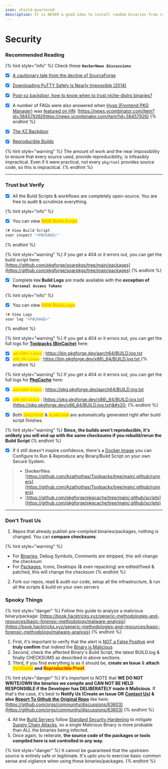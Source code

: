 ```yaml
---
icon: shield-quartered
description: It is NEVER a good idea to install random binaries from random sources.
---
```


# Security

### Recommended Reading

{% hint style="info" %}
Check these **`HackerNews Discussions`**

* [x] [A cautionary tale from the decline of SourceForge](https://news.ycombinator.com/item?id=31110206)
* [x] [Downloading PuTTY Safely Is Nearly Impossible (2014)](https://news.ycombinator.com/item?id=9577861)
* [x] [Post-xz backdoor, how to know when to trust niche-distro binaries?](https://www.reddit.com/r/DistroHopping/comments/1bu5mri/postxz_backdoor_how_to_know_when_to_trust/)
* [x] A number of FAQs were also answered when [Hysp (Frontend PKG Manager)](https://github.com/pwnwriter/hysp) was [featured on HN](https://news.ycombinator.com/item?id=38457926): [https://news.ycombinator.com/item?id=38457926](https://news.ycombinator.com/item?id=38457926)
{% endhint %}

* [x] [The XZ Backdoor](https://gist.github.com/thesamesam/223949d5a074ebc3dce9ee78baad9e27)
* [x] [Reproducible Builds](https://reproducible-builds.org/docs/definition/)

{% hint style="warning" %}
The amount of work and the near impossibility to ensure that every source used, provide reproducibility, is infeasibly impractical. Even if it were practical, not every `pkg/tool` provides source code, so this is impractical.
{% endhint %}

***

### Trust but Verify

* [x] All the Build Scripts & workflows are completely open-source. You are free to audit & scrutinize everything.

{% hint style="info" %}
- [x] You can view <mark style="color:orange;">**RAW Build Script**</mark>

```bash
!# View Build Script
soar inspect "<PACKAGE>"
```
{% endhint %}

{% hint style="warning" %}
if you get a 404 or it errors out, you can get the build script here: [https://github.com/pkgforge/soarpkgs/tree/main/packages](https://github.com/pkgforge/soarpkgs/tree/main/packages)
{% endhint %}

* [x] Complete `RAW` **Build Logs** are made available with the **exception of `Personal Access Tokens`**

{% hint style="info" %}
- [x] You can view <mark style="color:orange;">**RAW Build Logs**</mark>

```bash
!# View Logs
soar log "<PACKAGE>"
```
{% endhint %}

{% hint style="warning" %}
If you get a 404 or it errors out, you can get the full logs for [**Toolpacks (BinCache)**](https://docs.pkgforge.dev/orgs/pkgforge-core/projects/toolpacks-bincache) here:

* [x] <mark style="color:orange;">**`aarch64-Linux`**</mark> :  [https://bin.pkgforge.dev/aarch64/BUILD.log.txt ](https://bin.pkgforge.dev/aarch64/BUILD.log.txt)
* [x] <mark style="color:orange;">**`x86_64-Linux`**</mark> :  [https://bin.pkgforge.dev/x86\_64/BUILD.log.txt ](https://bin.pkgforge.dev/x86_64/BUILD.log.txt)
{% endhint %}

{% hint style="warning" %}
If you get a 404 or it errors out, you can get the full logs for [**PkgCache**](https://docs.pkgforge.dev/orgs/pkgforge-core/projects/pkgcache) here:

* [x] <mark style="color:orange;">**`aarch64-Linux`**</mark> :  [https://pkg.pkgforge.dev/aarch64/BUILD.log.txt ](https://pkg.pkgforge.dev/aarch64/BUILD.log.txt)
* [x] <mark style="color:orange;">**`x86_64-Linux`**</mark> :  [https://pkg.pkgforge.dev/x86\_64/BUILD.log.txt](https://pkg.pkgforge.dev/x86_64/BUILD.log.txt)&#x20;
{% endhint %}

* [x] Both <mark style="color:orange;">**`SHA256SUM`**</mark> & <mark style="color:orange;">**`BLAKE3SUM`**</mark> are automatically generated right after build script finishes.

{% hint style="warning" %}
**Since, the builds aren't reproducible, it's unlikely you will end up with the same checksums if you rebuild/rerun the Build Script**
{% endhint %}

* [x] If it still doesn't inspire confidence, there's a [Docker Image](https://docs.pkgforge.dev/orgs/pkgforge-core/projects/toolpacks-bincache/faq#setup-and-configure-local-build-environment) you can Configure to Run & Reproduce any Binary/Build Script on your own Secure System.

> - **Dockerfiles**: [https://github.com/Azathothas/Toolpacks/tree/main/.github/runners](https://github.com/Azathothas/Toolpacks/tree/main/.github/runners)
> - [https://github.com/pkgforge/pkgcache/tree/main/.github/scripts](https://github.com/pkgforge/pkgcache/tree/main/.github/scripts)

***

### Don't Trust Us

1. Repos that already publish pre-compiled binaries/packages, nothing is changed. You can **compare checksums**.

{% hint style="warning" %}
* For [Binaries](../../formats/binaries/), Debug Symbols, Comments are stripped, this will change the checksum
* For [Packages](../../formats/packages/), Icons, Desktops (& even repacking) are edited/fixed & patched, this will change the checksum&#x20;
{% endhint %}

2. Fork our repos, read & audit our code, setup all the infrastructure, & run all the scripts & build on your own servers



### Spooky Things

{% hint style="danger" %}
Follow this guide to analyze a malicious binary/package: [https://book.hacktricks.xyz/generic-methodologies-and-resources/basic-forensic-methodology/malware-analysis](https://book.hacktricks.xyz/generic-methodologies-and-resources/basic-forensic-methodology/malware-analysis)
{% endhint %}

1. First, it's important to verify that the alert is [NOT a False Positive](https://web.archive.org/web/2/https://www.majorgeeks.com/content/page/how_to_tell_the_difference_between_a_virus_and_a_false_positive.html) and **truly confirm** that indeed the [Binary is Malicious](https://www.reddit.com/r/linux4noobs/comments/18pbfv1/how_can_i_determine_a_elf_executable_is_malicious/)
2. Second, check the affected Binary's Build Script, the latest BUILD.log & finally CHECKSUMS as described in above sections.
3. Third, if you find everything is as it should be, **create an Issue** & **attach&#x20;**<mark style="color:orange;">**Verifiable**</mark>**&#x20;and&#x20;**<mark style="color:red;">**Reproducible Proof**</mark>.

{% hint style="danger" %}
It's important to NOTE that **WE DO NOT WRITE/OWN the binaries we compile and CAN NOT BE HELD RESPONSIBLE if the Developer has DELIBERATELY made it Malicious**. If that's the case, it's best to **Notify Us (Create an Issue OR** [**Contact Us**](https://docs.pkgforge.dev/contact)**) & also** [**Report To Github the Original Repo**](https://docs.github.com/en/communities/maintaining-your-safety-on-github/reporting-abuse-or-spam) like here: [https://github.com/orgs/community/discussions/63603](https://github.com/orgs/community/discussions/63603)
{% endhint %}

4. All the [Build Servers](infra.md) follow [Standard Security Hardening](https://docs.github.com/en/actions/security-for-github-actions/security-guides/security-hardening-for-github-actions) to mitigate [Supply Chain Attacks](https://docs.github.com/en/code-security/supply-chain-security/understanding-your-software-supply-chain/about-supply-chain-security), so a single Malicious Binary is more probable than ALL the binaries being infected.
5. Once again, to reiterate, **the source code of the packages or tools compiled here is not controlled in any way.**&#x20;

{% hint style="danger" %}
It cannot be guaranteed that the upstream source is entirely safe or legitimate. It's upto you to exercise basic common sense and vigilance when using these binaries/packages.
{% endhint %}
